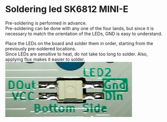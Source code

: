 # Soldering led SK6812 MINI-E

Pre-soldering is performed in advance.  
Pre-soldering can be done with any one of the four lands, but since it is necessary to match the orientation of the LEDs, GND is easy to understand.  

Place the LEDs on the board and solder them in order, starting from the previously pre-soldered locations.  
Since LEDs are sensitive to heat, do not take too long to solder.
Also, applying flux makes it easier to solder.  
<img src="../../img/soldering-sk6812mini-e-01.jpg" width="80%">